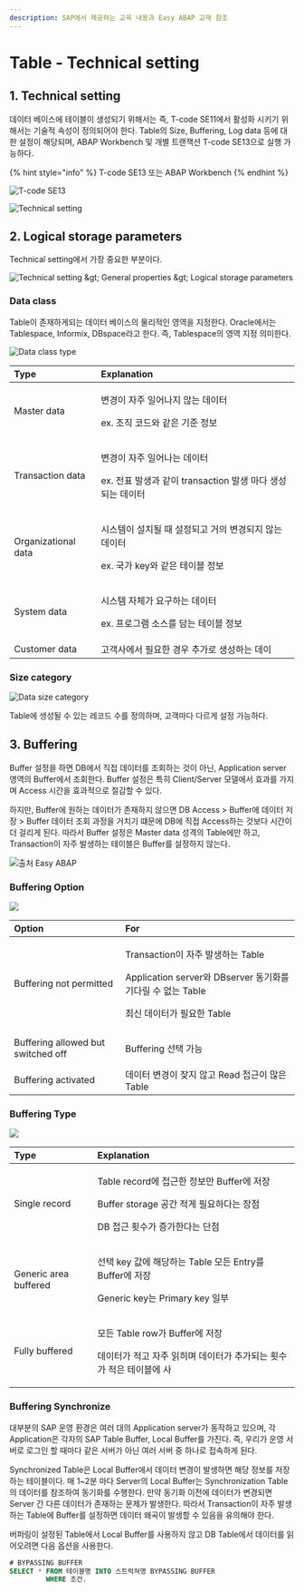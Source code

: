 ```yaml
---
description: SAP에서 제공하는 교육 내용과 Easy ABAP 교재 참조
---
```


# Table - Technical setting

## 1. Technical setting

데이터 베이스에 테이블이 생성되기 위해서는 즉, T-code SE11에서 활성화 시키기 위해서는 기술적 속성이 정의되어야 한다. Table의 Size, Buffering, Log data 등에 대한 설정이 해당되며, ABAP Workbench 및 개별 트랜잭션 T-code SE13으로 실행 가능하다.

{% hint style="info" %}
T-code SE13 또는 ABAP Workbench
{% endhint %}

![T-code SE13](../../../.gitbook/assets/image%20%2813%29.png)

![Technical setting](../../../.gitbook/assets/image%20%2830%29.png)



## 2. Logical storage parameters

Technical setting에서 가장 중요한 부분이다.

![Technical setting &amp;gt; General properties &amp;gt; Logical storage parameters](../../../.gitbook/assets/image%20%284%29.png)

### Data class

Table이 존재하게되는 데이터 베이스의 물리적인 영역을 지정한다. Oracle에서는 Tablespace, Informix, DBspace라고 한다. 즉, Tablespace의 영역 지정 의미한다. 

![Data class type](../../../.gitbook/assets/image%20%2816%29.png)

<table>
  <thead>
    <tr>
      <th style="text-align:left">Type</th>
      <th style="text-align:left">Explanation</th>
    </tr>
  </thead>
  <tbody>
    <tr>
      <td style="text-align:left">Master data</td>
      <td style="text-align:left">
        <p>&#xBCC0;&#xACBD;&#xC774; &#xC790;&#xC8FC; &#xC77C;&#xC5B4;&#xB098;&#xC9C0;
          &#xC54A;&#xB294; &#xB370;&#xC774;&#xD130;</p>
        <p>ex. &#xC870;&#xC9C1; &#xCF54;&#xB4DC;&#xC640; &#xAC19;&#xC740; &#xAE30;&#xC900;
          &#xC815;&#xBCF4;</p>
      </td>
    </tr>
    <tr>
      <td style="text-align:left">Transaction data</td>
      <td style="text-align:left">
        <p>&#xBCC0;&#xACBD;&#xC774; &#xC790;&#xC8FC; &#xC77C;&#xC5B4;&#xB098;&#xB294;
          &#xB370;&#xC774;&#xD130;</p>
        <p>ex. &#xC804;&#xD45C; &#xBC1C;&#xC0DD;&#xACFC; &#xAC19;&#xC774; transaction
          &#xBC1C;&#xC0DD; &#xB9C8;&#xB2E4; &#xC0DD;&#xC131;&#xB418;&#xB294; &#xB370;&#xC774;&#xD130;</p>
      </td>
    </tr>
    <tr>
      <td style="text-align:left">Organizational data</td>
      <td style="text-align:left">
        <p>&#xC2DC;&#xC2A4;&#xD15C;&#xC774; &#xC124;&#xCE58;&#xB420; &#xB54C; &#xC124;&#xC815;&#xB418;&#xACE0;
          &#xAC70;&#xC758; &#xBCC0;&#xACBD;&#xB418;&#xC9C0; &#xC54A;&#xB294; &#xB370;&#xC774;&#xD130;</p>
        <p>ex. &#xAD6D;&#xAC00; key&#xC640; &#xAC19;&#xC740; &#xD14C;&#xC774;&#xBE14;
          &#xC815;&#xBCF4;</p>
      </td>
    </tr>
    <tr>
      <td style="text-align:left">System data</td>
      <td style="text-align:left">
        <p>&#xC2DC;&#xC2A4;&#xD15C; &#xC790;&#xCCB4;&#xAC00; &#xC694;&#xAD6C;&#xD558;&#xB294;
          &#xB370;&#xC774;&#xD130;</p>
        <p>ex. &#xD504;&#xB85C;&#xADF8;&#xB7A8; &#xC18C;&#xC2A4;&#xB97C; &#xB2F4;&#xB294;
          &#xD14C;&#xC774;&#xBE14; &#xC815;&#xBCF4;</p>
      </td>
    </tr>
    <tr>
      <td style="text-align:left">Customer data</td>
      <td style="text-align:left">&#xACE0;&#xAC1D;&#xC0AC;&#xC5D0;&#xC11C; &#xD544;&#xC694;&#xD55C; &#xACBD;&#xC6B0;
        &#xCD94;&#xAC00;&#xB85C; &#xC0DD;&#xC131;&#xD558;&#xB294; &#xB370;&#xC774;</td>
    </tr>
  </tbody>
</table>

### Size category

![Data size category](../../../.gitbook/assets/image%20%288%29.png)

Table에 생성될 수 있는 레코드 수를 정의하며, 고객마다 다르게 설정 가능하다.



## 3. Buffering

Buffer 설정을 하면 DB에서 직접 데이터를 조회하는 것이 아닌, Application server 영역의 Buffer에서 조회한다. Buffer 설정은 특히 Client/Server 모델에서 효과를 가지며 Access 시간을 효과적으로 절감할 수 있다.

하지만, Buffer에 원하는 데이터가 존재하지 않으면 DB Access &gt; Buffer에 데이터 저장 &gt; Buffer 데이터 조회 과정을 거치기 떄문에 DB에 직접 Access하는 것보다 시간이 더 걸리게 된다. 따라서 Buffer 설정은 Master data 성격의 Table에만 하고, Transaction이 자주 발생하는 테이블은 Buffer를 설정하지 않는다.

![&#xCD9C;&#xCC98; Easy ABAP](../../../.gitbook/assets/image%20%283%29.png)

### Buffering Option

![](../../../.gitbook/assets/image%20%281%29.png)

<table>
  <thead>
    <tr>
      <th style="text-align:left">Option</th>
      <th style="text-align:left">For</th>
    </tr>
  </thead>
  <tbody>
    <tr>
      <td style="text-align:left">Buffering not permitted</td>
      <td style="text-align:left">
        <p>Transaction&#xC774; &#xC790;&#xC8FC; &#xBC1C;&#xC0DD;&#xD558;&#xB294;
          Table</p>
        <p>Application server&#xC640; DBserver &#xB3D9;&#xAE30;&#xD654;&#xB97C; &#xAE30;&#xB2E4;&#xB9B4;
          &#xC218; &#xC5C6;&#xB294; Table</p>
        <p>&#xCD5C;&#xC2E0; &#xB370;&#xC774;&#xD130;&#xAC00; &#xD544;&#xC694;&#xD55C;
          Table</p>
      </td>
    </tr>
    <tr>
      <td style="text-align:left">Buffering allowed but switched off</td>
      <td style="text-align:left">
        <p>Buffering &#xC120;&#xD0DD; &#xAC00;&#xB2A5;</p>
        <p></p>
      </td>
    </tr>
    <tr>
      <td style="text-align:left">Buffering activated</td>
      <td style="text-align:left">&#xB370;&#xC774;&#xD130; &#xBCC0;&#xACBD;&#xC774; &#xC7A6;&#xC9C0; &#xC54A;&#xACE0;
        Read &#xC811;&#xADFC;&#xC774; &#xB9CE;&#xC740; Table</td>
    </tr>
  </tbody>
</table>

### Buffering Type

![](../../../.gitbook/assets/image%20%2812%29.png)

<table>
  <thead>
    <tr>
      <th style="text-align:left">Type</th>
      <th style="text-align:left">Explanation</th>
    </tr>
  </thead>
  <tbody>
    <tr>
      <td style="text-align:left">Single record</td>
      <td style="text-align:left">
        <p>Table record&#xC5D0; &#xC811;&#xADFC;&#xD55C; &#xC815;&#xBCF4;&#xB9CC;
          Buffer&#xC5D0; &#xC800;&#xC7A5;</p>
        <p>Buffer storage &#xACF5;&#xAC04; &#xC801;&#xAC8C; &#xD544;&#xC694;&#xD558;&#xB2E4;&#xB294;
          &#xC7A5;&#xC810;</p>
        <p>DB &#xC811;&#xADFC; &#xD69F;&#xC218;&#xAC00; &#xC99D;&#xAC00;&#xD55C;&#xB2E4;&#xB294;
          &#xB2E8;&#xC810;</p>
      </td>
    </tr>
    <tr>
      <td style="text-align:left">Generic area buffered</td>
      <td style="text-align:left">
        <p>&#xC120;&#xD0DD; key &#xAC12;&#xC5D0; &#xD574;&#xB2F9;&#xD558;&#xB294;
          Table &#xBAA8;&#xB4E0; Entry&#xB97C; Buffer&#xC5D0; &#xC800;&#xC7A5;</p>
        <p>Generic key&#xB294; Primary key &#xC77C;&#xBD80;</p>
      </td>
    </tr>
    <tr>
      <td style="text-align:left">Fully buffered</td>
      <td style="text-align:left">
        <p>&#xBAA8;&#xB4E0; Table row&#xAC00; Buffer&#xC5D0; &#xC800;&#xC7A5;</p>
        <p>&#xB370;&#xC774;&#xD130;&#xAC00; &#xC801;&#xACE0; &#xC790;&#xC8FC; &#xC77D;&#xD788;&#xBA70;
          &#xB370;&#xC774;&#xD130;&#xAC00; &#xCD94;&#xAC00;&#xB418;&#xB294; &#xD69F;&#xC218;&#xAC00;
          &#xC801;&#xC740; &#xD14C;&#xC774;&#xBE14;&#xC5D0; &#xC0AC;</p>
      </td>
    </tr>
  </tbody>
</table>

### Buffering Synchronize

대부분의 SAP 운영 환경은 여러 대의 Application server가 동작하고 있으며, 각 Application은 각자의 SAP Table Buffer, Local Buffer를 가진다. 즉, 우리가 운영 서버로 로그인 할 때마다 같은 서버가 아닌 여러 서버 중 하나로 접속하게 된다. 

Synchronized Table은 Local Buffer에서 데이터 변경이 발생하면 해당 정보를 저장하는 테이블이다. 매 1~2분 마다 Server의 Local Buffer는 Synchronization Table의 데이터를 참조하여 동기화를 수행한다. 만약 동기화 이전에 데이터가 변경되면 Server 간 다른 데이터가 존재하는 문제가 발생한다. 따라서 Transaction이 자주 발생하는 Table에 Buffer를 설정하면 데이터 왜곡이 발생할 수 있음을 유의해야 한다. 

버퍼링이 설정된 Table에서 Local Buffer를 사용하지 않고 DB Table에서 데이터를 읽어오려면 다음 옵션을 사용한다.

```sql
# BYPASSING BUFFER
SELECT * FROM 테이블명 INTO 스트럭쳐명 BYPASSING BUFFER
         WHERE 조건.
```

